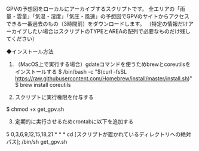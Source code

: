 GPVの予想図をローカルにアーカイブするスクリプトです。
全エリアの「雨量・雲量」「気温・湿度」「気圧・風速」の予想図でGPVのサイトからアクセスできる一番過去のもの（3時間前）をダウンロードします。
（特定の情報だけアーカイブしたい場合はスクリプトのTYPEとAREAの配列で必要なものだけ残してください）

◆インストール方法

1. （MacOS上で実行する場合）gdateコマンドを使うためbrewとcoreutilsをインストールする
$ /bin/bash -c "$(curl -fsSL https://raw.githubusercontent.com/Homebrew/install/master/install.sh)"
$ brew install coreutils

2. スクリプトに実行権限を付与する

$ chmod +x get_gpv.sh

3. 定期的に実行させるためcrontabに以下を追加する

5 0,3,6,9,12,15,18,21 * * * cd [スクリプトが置かれているディレクトリへの絶対パス]; /bin/sh get_gpv.sh
